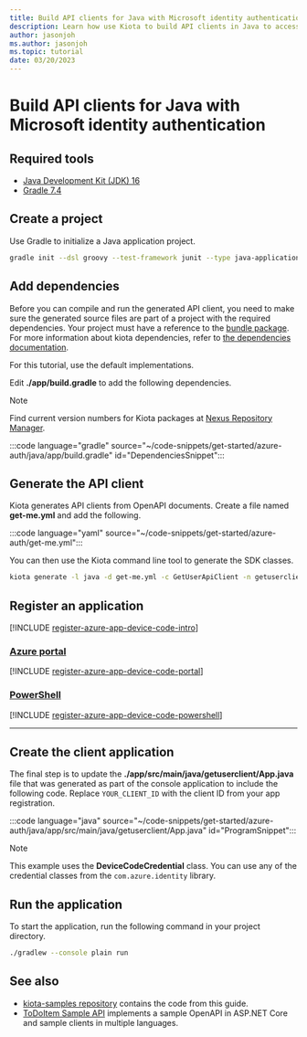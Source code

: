 ```yaml
---
title: Build API clients for Java with Microsoft identity authentication
description: Learn how use Kiota to build API clients in Java to access APIs that require Microsoft identity authentication.
author: jasonjoh
ms.author: jasonjoh
ms.topic: tutorial
date: 03/20/2023
---
```


# Build API clients for Java with Microsoft identity authentication

## Required tools

- [Java Development Kit (JDK) 16](https://adoptopenjdk.net/)
- [Gradle 7.4](https://gradle.org/install/)

## Create a project

Use Gradle to initialize a Java application project.

```bash
gradle init --dsl groovy --test-framework junit --type java-application --project-name getuserclient --package getuserclient
```

## Add dependencies

Before you can compile and run the generated API client, you need to make sure the generated source files are part of a project with the required dependencies. Your project must have a reference to the [bundle package](https://github.com/microsoft/kiota-java).  For more information about kiota dependencies, refer to [the dependencies documentation](../dependencies.md).

For this tutorial, use the default implementations.

Edit **./app/build.gradle** to add the following dependencies.

> [!NOTE]
> Find current version numbers for Kiota packages at [Nexus Repository Manager](https://oss.sonatype.org/).

:::code language="gradle" source="~/code-snippets/get-started/azure-auth/java/app/build.gradle" id="DependenciesSnippet":::

## Generate the API client

Kiota generates API clients from OpenAPI documents. Create a file named **get-me.yml** and add the following.

:::code language="yaml" source="~/code-snippets/get-started/azure-auth/get-me.yml":::

You can then use the Kiota command line tool to generate the SDK classes.

```bash
kiota generate -l java -d get-me.yml -c GetUserApiClient -n getuserclient.apiclient -o ./app/src/main/java/getuserclient/apiclient
```

## Register an application

[!INCLUDE [register-azure-app-device-code-intro](../includes/register-azure-app-device-code-intro.md)]

<!-- markdownlint-disable MD051 -->
### [Azure portal](#tab/portal)

[!INCLUDE [register-azure-app-device-code-portal](../includes/register-azure-app-device-code-portal.md)]

### [PowerShell](#tab/powershell)

[!INCLUDE [register-azure-app-device-code-powershell](../includes/register-azure-app-device-code-powershell.md)]
<!-- markdownlint-enable MD051 -->

---

## Create the client application

The final step is to update the **./app/src/main/java/getuserclient/App.java** file that was generated as part of the console application to include the following code. Replace `YOUR_CLIENT_ID` with the client ID from your app registration.

:::code language="java" source="~/code-snippets/get-started/azure-auth/java/app/src/main/java/getuserclient/App.java" id="ProgramSnippet":::

> [!NOTE]
> This example uses the **DeviceCodeCredential** class. You can use any of the credential classes from the `com.azure.identity` library.

## Run the application

To start the application, run the following command in your project directory.

```bash
./gradlew --console plain run
```

## See also

- [kiota-samples repository](https://github.com/microsoft/kiota-samples/tree/main/get-started/azure-auth/java) contains the code from this guide.
- [ToDoItem Sample API](https://github.com/microsoft/kiota-samples/tree/main/sample-api) implements a sample OpenAPI in ASP.NET Core and sample clients in multiple languages.
